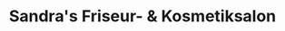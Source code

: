 ---
title: "Sandra's Friseur- & Kosmetiksalon"
url: /freital/sandras-friseur-und-kosmetiksalon/
shop: Kosmetik
---